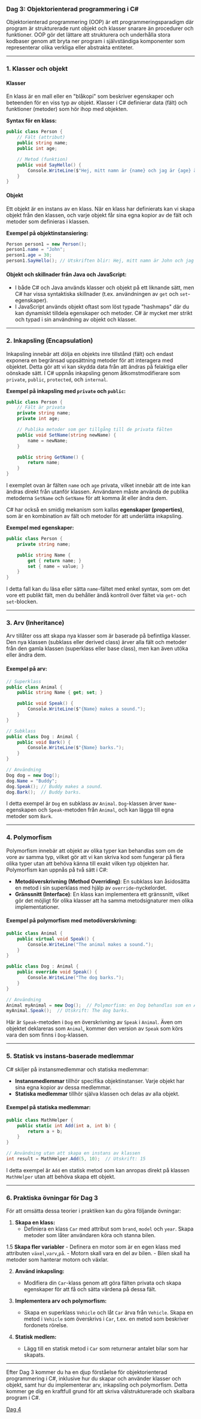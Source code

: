 ### Dag 3: Objektorienterad programmering i C#

Objektorienterad programmering (OOP) är ett programmeringsparadigm där program är strukturerade runt objekt och klasser snarare än procedurer och funktioner. OOP gör det lättare att strukturera och underhålla stora kodbaser genom att bryta ner program i självständiga komponenter som representerar olika verkliga eller abstrakta entiteter.

---

### 1. **Klasser och objekt**

#### **Klasser**
En klass är en mall eller en "blåkopi" som beskriver egenskaper och beteenden för en viss typ av objekt. Klasser i C# definierar data (fält) och funktioner (metoder) som hör ihop med objekten.

**Syntax för en klass:**
```csharp
public class Person {
    // Fält (attribut)
    public string name;
    public int age;

    // Metod (funktion)
    public void SayHello() {
        Console.WriteLine($"Hej, mitt namn är {name} och jag är {age} år gammal.");
    }
}
```

#### **Objekt**
Ett objekt är en instans av en klass. När en klass har definierats kan vi skapa objekt från den klassen, och varje objekt får sina egna kopior av de fält och metoder som definieras i klassen.

**Exempel på objektinstansiering:**
```csharp
Person person1 = new Person();
person1.name = "John";
person1.age = 30;
person1.SayHello(); // Utskriften blir: Hej, mitt namn är John och jag är 30 år gammal.
```

#### **Objekt och skillnader från Java och JavaScript:**
- I både C# och Java används klasser och objekt på ett liknande sätt, men C# har vissa syntaktiska skillnader (t.ex. användningen av `get` och `set`-egenskaper).
- I JavaScript används objekt oftast som löst typade "hashmaps" där du kan dynamiskt tilldela egenskaper och metoder. C# är mycket mer strikt och typad i sin användning av objekt och klasser.

---

### 2. **Inkapsling (Encapsulation)**

Inkapsling innebär att dölja en objekts inre tillstånd (fält) och endast exponera en begränsad uppsättning metoder för att interagera med objektet. Detta gör att vi kan skydda data från att ändras på felaktiga eller oönskade sätt. I C# uppnås inkapsling genom åtkomstmodifierare som `private`, `public`, `protected`, och `internal`.

**Exempel på inkapsling med `private` och `public`:**
```csharp
public class Person {
    // Fält är privata
    private string name;
    private int age;

    // Publika metoder som ger tillgång till de privata fälten
    public void SetName(string newName) {
        name = newName;
    }

    public string GetName() {
        return name;
    }
}
```

I exemplet ovan är fälten `name` och `age` privata, vilket innebär att de inte kan ändras direkt från utanför klassen. Användaren måste använda de publika metoderna `SetName` och `GetName` för att komma åt eller ändra dem.

C# har också en smidig mekanism som kallas **egenskaper (properties)**, som är en kombination av fält och metoder för att underlätta inkapsling.

**Exempel med egenskaper:**
```csharp
public class Person {
    private string name;

    public string Name {
        get { return name; }
        set { name = value; }
    }
}
```

I detta fall kan du läsa eller sätta `name`-fältet med enkel syntax, som om det vore ett publikt fält, men du behåller ändå kontroll över fältet via `get`- och `set`-blocken.

---

### 3. **Arv (Inheritance)**

Arv tillåter oss att skapa nya klasser som är baserade på befintliga klasser. Den nya klassen (subklass eller derived class) ärver alla fält och metoder från den gamla klassen (superklass eller base class), men kan även utöka eller ändra dem.

#### **Exempel på arv:**
```csharp
// Superklass
public class Animal {
    public string Name { get; set; }

    public void Speak() {
        Console.WriteLine($"{Name} makes a sound.");
    }
}

// Subklass
public class Dog : Animal {
    public void Bark() {
        Console.WriteLine($"{Name} barks.");
    }
}

// Användning
Dog dog = new Dog();
dog.Name = "Buddy";
dog.Speak(); // Buddy makes a sound.
dog.Bark();  // Buddy barks.
```

I detta exempel är `Dog` en subklass av `Animal`. `Dog`-klassen ärver `Name`-egenskapen och `Speak`-metoden från `Animal`, och kan lägga till egna metoder som `Bark`.

---

### 4. **Polymorfism**

Polymorfism innebär att objekt av olika typer kan behandlas som om de vore av samma typ, vilket gör att vi kan skriva kod som fungerar på flera olika typer utan att behöva känna till exakt vilken typ objekten har. Polymorfism kan uppnås på två sätt i C#:
- **Metodöverskrivning (Method Overriding)**: En subklass kan åsidosätta en metod i sin superklass med hjälp av `override`-nyckelordet.
- **Gränssnitt (Interface)**: En klass kan implementera ett gränssnitt, vilket gör det möjligt för olika klasser att ha samma metodsignaturer men olika implementationer.

#### **Exempel på polymorfism med metodöverskrivning:**
```csharp
public class Animal {
    public virtual void Speak() {
        Console.WriteLine("The animal makes a sound.");
    }
}

public class Dog : Animal {
    public override void Speak() {
        Console.WriteLine("The dog barks.");
    }
}

// Användning
Animal myAnimal = new Dog();  // Polymorfism: en Dog behandlas som en Animal
myAnimal.Speak();  // Utskrift: The dog barks.
```

Här är `Speak`-metoden i `Dog` en överskrivning av `Speak` i `Animal`. Även om objektet deklareras som `Animal`, kommer den version av `Speak` som körs vara den som finns i `Dog`-klassen.

---

### 5. **Statisk vs instans-baserade medlemmar**

C# skiljer på instansmedlemmar och statiska medlemmar:
- **Instansmedlemmar** tillhör specifika objektinstanser. Varje objekt har sina egna kopior av dessa medlemmar.
- **Statiska medlemmar** tillhör själva klassen och delas av alla objekt.

#### **Exempel på statiska medlemmar:**
```csharp
public class MathHelper {
    public static int Add(int a, int b) {
        return a + b;
    }
}

// Användning utan att skapa en instans av klassen
int result = MathHelper.Add(5, 10);  // Utskrift: 15
```

I detta exempel är `Add` en statisk metod som kan anropas direkt på klassen `MathHelper` utan att behöva skapa ett objekt.

---

### 6. **Praktiska övningar för Dag 3**

För att omsätta dessa teorier i praktiken kan du göra följande övningar:

1. **Skapa en klass:**
   - Definiera en klass `Car` med attribut som `brand`, `model` och `year`. Skapa metoder som låter användaren köra och stanna bilen.

1.5 **Skapa fler variabler**
    - Definera en motor som är en egen klass med attributen `växel`,`varv`,`på`.
    - Motorn skall vara en del av bilen.
    - Bilen skall ha metoder som hanterar motorn och växlar.

2. **Använd inkapsling:**
   - Modifiera din `Car`-klass genom att göra fälten privata och skapa egenskaper för att få och sätta värdena på dessa fält.

3. **Implementera arv och polymorfism:**
   - Skapa en superklass `Vehicle` och låt `Car` ärva från `Vehicle`. Skapa en metod i `Vehicle` som överskrivs i `Car`, t.ex. en metod som beskriver fordonets rörelse.

4. **Statisk medlem:**
   - Lägg till en statisk metod i `Car` som returnerar antalet bilar som har skapats.

---

Efter Dag 3 kommer du ha en djup förståelse för objektorienterad programmering i C#, inklusive hur du skapar och använder klasser och objekt, samt hur du implementerar arv, inkapsling och polymorfism. Detta kommer ge dig en kraftfull grund för att skriva välstrukturerade och skalbara program i C#.

[Dag 4](csharp4.md)
